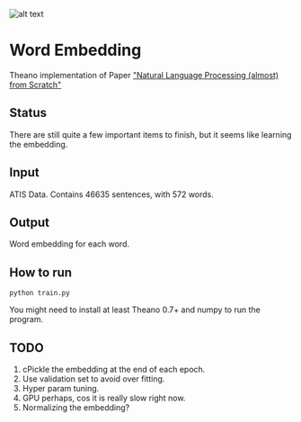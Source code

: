 ![alt text](https://travis-ci.org/wenjiesha/word_embedding.svg?branch=master "Continuous test status")
# Word Embedding
Theano implementation of Paper ["Natural Language Processing (almost) from Scratch"](http://arxiv.org/pdf/1103.0398v1.pdf)

## Status
There are still quite a few important items to finish, but it seems like learning the embedding.

## Input
ATIS Data. Contains 46635 sentences, with 572 words.

## Output
Word embedding for each word.

## How to run
```shell
python train.py
```

You might need to install at least Theano 0.7+ and numpy to run the program.

## TODO
1. cPickle the embedding at the end of each epoch.
2. Use validation set to avoid over fitting.
3. Hyper param tuning.
4. GPU perhaps, cos it is really slow right now.
5. Normalizing the embedding?



